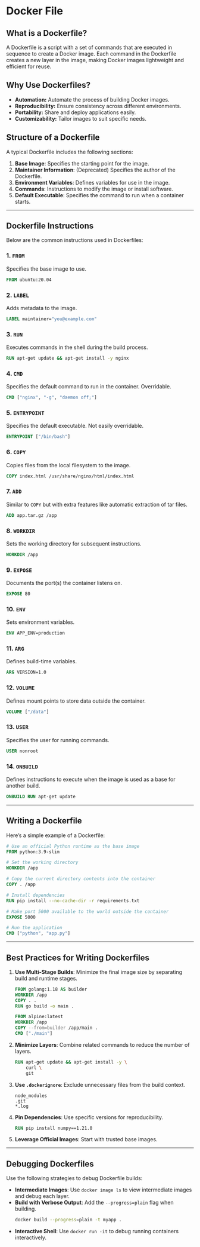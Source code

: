 # Docker File

## What is a Dockerfile?
A Dockerfile is a script with a set of commands that are executed in sequence to create a Docker image. Each command in the Dockerfile creates a new layer in the image, making Docker images lightweight and efficient for reuse.

## Why Use Dockerfiles?
- **Automation:** Automate the process of building Docker images.
- **Reproducibility:** Ensure consistency across different environments.
- **Portability:** Share and deploy applications easily.
- **Customizability:** Tailor images to suit specific needs.

## Structure of a Dockerfile
A typical Dockerfile includes the following sections:

1. **Base Image**: Specifies the starting point for the image.
2. **Maintainer Information**: (Deprecated) Specifies the author of the Dockerfile.
3. **Environment Variables**: Defines variables for use in the image.
4. **Commands**: Instructions to modify the image or install software.
5. **Default Executable**: Specifies the command to run when a container starts.

---

## Dockerfile Instructions
Below are the common instructions used in Dockerfiles:

### 1. `FROM`
Specifies the base image to use.
```dockerfile
FROM ubuntu:20.04
```

### 2. `LABEL`
Adds metadata to the image.
```dockerfile
LABEL maintainer="you@example.com"
```

### 3. `RUN`
Executes commands in the shell during the build process.
```dockerfile
RUN apt-get update && apt-get install -y nginx
```

### 4. `CMD`
Specifies the default command to run in the container. Overridable.
```dockerfile
CMD ["nginx", "-g", "daemon off;"]
```

### 5. `ENTRYPOINT`
Specifies the default executable. Not easily overridable.
```dockerfile
ENTRYPOINT ["/bin/bash"]
```

### 6. `COPY`
Copies files from the local filesystem to the image.
```dockerfile
COPY index.html /usr/share/nginx/html/index.html
```

### 7. `ADD`
Similar to `COPY` but with extra features like automatic extraction of tar files.
```dockerfile
ADD app.tar.gz /app
```

### 8. `WORKDIR`
Sets the working directory for subsequent instructions.
```dockerfile
WORKDIR /app
```

### 9. `EXPOSE`
Documents the port(s) the container listens on.
```dockerfile
EXPOSE 80
```

### 10. `ENV`
Sets environment variables.
```dockerfile
ENV APP_ENV=production
```

### 11. `ARG`
Defines build-time variables.
```dockerfile
ARG VERSION=1.0
```

### 12. `VOLUME`
Defines mount points to store data outside the container.
```dockerfile
VOLUME ["/data"]
```

### 13. `USER`
Specifies the user for running commands.
```dockerfile
USER nonroot
```

### 14. `ONBUILD`
Defines instructions to execute when the image is used as a base for another build.
```dockerfile
ONBUILD RUN apt-get update
```

---

## Writing a Dockerfile
Here’s a simple example of a Dockerfile:

```dockerfile
# Use an official Python runtime as the base image
FROM python:3.9-slim

# Set the working directory
WORKDIR /app

# Copy the current directory contents into the container
COPY . /app

# Install dependencies
RUN pip install --no-cache-dir -r requirements.txt

# Make port 5000 available to the world outside the container
EXPOSE 5000

# Run the application
CMD ["python", "app.py"]
```

---

## Best Practices for Writing Dockerfiles
1. **Use Multi-Stage Builds**: Minimize the final image size by separating build and runtime stages.
   ```dockerfile
   FROM golang:1.18 AS builder
   WORKDIR /app
   COPY . .
   RUN go build -o main .

   FROM alpine:latest
   WORKDIR /app
   COPY --from=builder /app/main .
   CMD ["./main"]
   ```

2. **Minimize Layers**: Combine related commands to reduce the number of layers.
   ```dockerfile
   RUN apt-get update && apt-get install -y \
       curl \
       git
   ```

3. **Use `.dockerignore`**: Exclude unnecessary files from the build context.
   ```
   node_modules
   .git
   *.log
   ```

4. **Pin Dependencies**: Use specific versions for reproducibility.
   ```dockerfile
   RUN pip install numpy==1.21.0
   ```

5. **Leverage Official Images**: Start with trusted base images.

---

## Debugging Dockerfiles
Use the following strategies to debug Dockerfile builds:

- **Intermediate Images**: Use `docker image ls` to view intermediate images and debug each layer.
- **Build with Verbose Output**: Add the `--progress=plain` flag when building.
  ```bash
  docker build --progress=plain -t myapp .
  ```
- **Interactive Shell**: Use `docker run -it` to debug running containers interactively.

